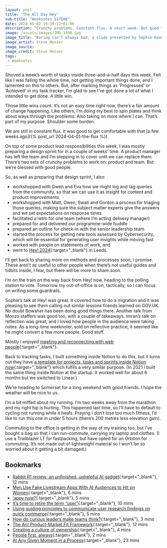 ```yaml
---
layout: post
title: "The All Day Hey"
sub-title: "Weeknotes S17E08"
date: 2024-05-02 19:39:12+01:00
description: "Crunchy problems. Constant flux. A short week. But good to acknowledge the little wins."
image: /assets/images/IMG_1780.jpg
image_title: "Boring isn’t always bad, a slide presented by Sophie Koonin at Hey! 2024"
image_artist: Steve Messer
image_source:
image_credit: Steve Messer
tags:
 - Weeknotes
---
```


Shoved a week’s worth of tasks inside three-and-a-half days this week. Felt like I was failing the whole time, not getting important things done, and I lamented on this to others. But, after marking things as ‘Progressed’ or ‘Achieved’ in my task tracker, I’m glad to see I’ve got done a lot of what I intended to get done. A little win.

Those little wins count. It’s not an easy time right now, there’s a fair amount of change happening. Like others, I’m doing my best to spin plates and think about ways through the problems. Also taking on more where I can. That’s part of my purpose. Shoulder some burden.

We are still in constant flux. It was good to get comfortable with that [a few weeks ago]({% post_url 2024-04-01-the-flux %}). 

On top of some product lead responsibilities this week, I was mostly preparing a design sprint for in a couple of weeks’ time. A product manager has left the team and I’m stepping in to cover until we can replace them. There’s two sets of crunchy problems to work on: product and team. But we’re blessed with good people. 

So, as well as preparing that design sprint, I also

- workshopped with Gwen and Eva how we might log and tag queries from the community, so that we can use it as insight for content and product improvements
- workshopped with Matt, Gwen, Swati and Gordon a process for triaging those queries, making sure the subject matter experts give the answers and we set expectations on response times
- facilitated a retro for one team (where I’m acting delivery manager)
- prepared for and delivered our programme-wide huddle
- prepared an outline for check-in with the senior leadership team
- started the process for getting new tools assessed by Cybersecurity, which will be essential for generating user insights while moving fast
- worked with people on statements of work, and
- went to [Hey! 2024](https://heypresents.com/conferences/2024){:target="_blank"} in Leeds.

I’ll get back to sharing more on methods and processes soon, I promise. These aren’t as useful to other people when there’s not useful guides and tidbits inside, I fear, but there will be more to share soon.

I’m on the train on the way back from Hey! now, heading to the polling station to vote. Tomorrow my out-of-office is on, tactically, so I can focus on writing some guardrails. 

Sophie’s talk at Hey! was great. It covered how to do a migration and it was pleasing to see them calling out similar lessons friends learned on GOV.‌UK. No doubt Bowsher has been doing good things there. Another talk from Monzo staffers was good too, with a couple of takeaways. Imran’s talk on reflection was great, and I loved how people in the audience were taking notes. As a long-time weeknoter, sold on reflective practice, it seemed like he might convert a few more people. Good stuff.

Mostly I enjoyed [meeting and reconnecting with web people](https://indieweb.social/@stevenjmesser/112372755435867077){:target="_blank"}.

Back to tracking tasks, I built something inside Notion to do this, but it turns out they have [a template for projects, tasks and sprints inside Notion now](https://www.notion.so/templates/notion-issue-tracker){:target="_blank"} which fulfils a very similar purpose. (In 2021 I built the same thing inside Notion at the startup. It worked well for about 6 months but we switched to Linear.)

We’re heading to Somerset for a long weekend with good friends. I hope the weather will be nice to us. 

I’m a bit miffed about my running. I’m two weeks away from the marathon and my right hip is hurting. This happened last time, so I’ll have to default to cycling not running while it heals. Praying I don’t lose too much fitness, I’d like to run this one in under 5 hours (there’s 200 metres less elevation gain).

Commuting to the office is getting in the way of my training too, but I’ve bought a bag so that I can run-commute, carrying my laptop and clothes. (I use a Trailblazer LT for fastpacking, but have opted for an Orbiton for commuting. It’s not made out of lightweight material so I won’t be so worried about it getting a bit damaged.)

## Bookmarks

- [Rabbit R1 review: an unfinished, unhelpful AI gadget](https://www.theverge.com/2024/5/2/24147159/rabbit-r1-review-ai-gadget){:target="_blank"}, 12 mins
- [Men Use Fake Livestream Apps With AI Audiences to Hit on Women](https://www.404media.co/fake-livestream-apps-parallel-live-famefy-with-ai-audiences-are-depressingly-popular/){:target="_blank"}, 6 mins
- [‘appy now?](https://jiggott.medium.com/appy-now-4389c24997a6){:target="_blank"}, 5 mins
- [It’s time to retire the term “user”](https://www.technologyreview.com/2024/04/19/1090872/ai-users-people-terms/){:target="_blank"}, 10 mins
- [Using guiding principles to communicate user research findings on quick commerce](https://digitalblog.coop.co.uk/2024/04/09/using-guiding-principles-to-communicate-user-research-findings-on-quick-commerce/){:target="_blank"}, 5 mins
- [How do curious leaders make teams think?](https://earfinders.com/blog/2024/how-do-curious-leaders-make-teams-think){:target="_blank"}, 3 mins
- [The Arc Product-Market Fit Framework](https://www.sequoiacap.com/article/pmf-framework/){:target="_blank"}, 12 mins
- [Creating a culture of ownership](https://www.corporate-rebels.com/blog/creating-a-culture-of-ownership?utm_source=hellotacit.beehiiv.com&utm_medium=referral&utm_campaign=posts-from-awesome-folks-101){:target="_blank"}, 4 mins
- [People first, always](https://peoplefirsttech.org/){:target="_blank"}, 2 mins
- [At Any Given Moment in a Process](https://dorian.substack.com/p/at-any-given-moment-in-a-process){:target="_blank"}, 23 mins